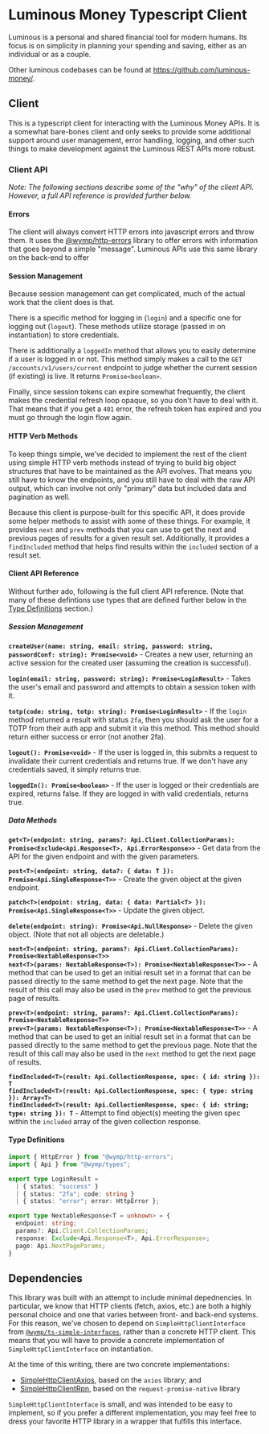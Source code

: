 Luminous Money Typescript Client
============================================================================================

Luminous is a personal and shared financial tool for modern humans. Its focus is on simplicity in
planning your spending and saving, either as an individual or as a couple.

Other luminous codebases can be found at https://github.com/luminous-money/.


## Client

This is a typescript client for interacting with the Luminous Money APIs. It is a somewhat bare-bones
client and only seeks to provide some additional support around user management, error handling,
logging, and other such things to make development against the Luminous REST APIs more robust.


### Client API

*Note: The following sections describe some of the "why" of the client API. However, a full API
reference is provided further below.*


#### Errors

The client will always convert HTTP errors into javascript errors and throw them. It uses the
[@wymp/http-errors](https://github.com/wymp/ts-http-errors) library to offer errors with information
that goes beyond a simple "message". Luminous APIs use this same library on the back-end to offer


#### Session Management

Because session management can get complicated, much of the actual work that the client does is
that.

There is a specific method for logging in (`login`) and a specific one for logging out (`logout`).
These methods utilize storage (passed in on instantiation) to store credentials.

There is additionally a `loggedIn` method that allows you to easily determine if a user is logged in
or not. This method simply makes a call to the `GET /accounts/v1/users/current` endpoint to judge
whether the current session (if existing) is live. It returns `Promise<boolean>`.

Finally, since session tokens can expire somewhat frequently, the client makes the credential refresh
loop opaque, so you don't have to deal with it. That means that if you get a `401` error, the refresh
token has expired and you must go through the login flow again.


#### HTTP Verb Methods

To keep things simple, we've decided to implement the rest of the client using simple HTTP verb
methods instead of trying to build big object structures that have to be maintained as the API
evolves. That means you still have to know the endpoints, and you still have to deal with the raw
API output, which can involve not only "primary" data but included data and pagination as well.

Because this client is purpose-built for this specific API, it does provide some helper methods to
assist with some of these things. For example, it provides `next` and `prev` methods that you can
use to get the next and previous pages of results for a given result set. Additionally, it provides
a `findIncluded` method that helps find results within the `included` section of a result set.


#### Client API Reference

Without further ado, following is the full client API reference. (Note that many of these defintions
use types that are defined further below in the [Type Definitions](#type-definitions) section.)


##### Session Management

**`createUser(name: string, email: string, password: string, passwordConf: string): Promise<void>`** -
Creates a new user, returning an active session for the created user (assuming the creation is
successful).

**`login(email: string, password: string): Promise<LoginResult>`** - Takes the user's email and
password and attempts to obtain a session token with it.

**`totp(code: string, totp: string): Promise<LoginResult>`** - If the `login` method returned a
result with status `2fa`, then you should ask the user for a TOTP from their auth app and submit it
via this method. This method should return either success or error (not another 2fa).

**`logout(): Promise<void>`** - If the user is logged in, this submits a request to invalidate their
current credentials and returns true. If we don't have any credentials saved, it simply returns true.

**`loggedIn(): Promise<boolean>`** - If the user is logged or their credentials are expired, returns
false. If they are logged in with valid credentials, returns true.


##### Data Methods

**`get<T>(endpoint: string, params?: Api.Client.CollectionParams): Promise<Exclude<Api.Response<T>, Api.ErrorResponse>>`** - Get
data from the API for the given endpoint and with the given parameters.

**`post<T>(endpoint: string, data?: { data: T }): Promise<Api.SingleResponse<T>>`** - Create the
given object at the given endpoint.

**`patch<T>(endpoint: string, data: { data: Partial<T> }): Promise<Api.SingleResponse<T>>`** - Update the
given object.

**`delete(endpoint: string): Promise<Api.NullResponse>`** - Delete the given object. (Note that not all
objects are deletable.)

**`next<T>(endpoint: string, params?: Api.Client.CollectionParams): Promise<NextableResponse<T>>`**<br>
**`next<T>(params: NextableResponse<T>): Promise<NextableResponse<T>>`** - A method that can be used
to get an initial result set in a format that can be passed directly to the same method to get the
next page. Note that the result of this call may also be used in the `prev` method to get the
previous page of results.

**`prev<T>(endpoint: string, params?: Api.Client.CollectionParams): Promise<NextableResponse<T>>`**<br>
**`prev<T>(params: NextableResponse<T>): Promise<NextableResponse<T>>`** - A method that can be used
to get an initial result set in a format that can be passed directly to the same method to get the
previous page. Note that the result of this call may also be used in the `next` method to get the
next page of results.

**`findIncluded<T>(result: Api.CollectionResponse, spec: { id: string }): T`**<br>
**`findIncluded<T>(result: Api.CollectionResponse, spec: { type: string }): Array<T>`**<br>
**`findIncluded<T>(result: Api.CollectionResponse, spec: { id: string; type: string }): T`** -
Attempt to find object(s) meeting the given spec within the `included` array of the given collection
response.


#### Type Definitions

```ts
import { HttpError } from "@wymp/http-errors";
import { Api } from "@wymp/types";

export type LoginResult = 
  | { status: "success" }
  | { status: "2fa"; code: string }
  | { status: "error"; error: HttpError };

export type NextableResponse<T = unknown> = {
  endpoint: string;
  params?: Api.Client.CollectionParams;
  response: Exclude<Api.Response<T>, Api.ErrorResponse>;
  page: Api.NextPageParams;
}
```

## Dependencies

This library was built with an attempt to include minimal depednencies. In particular, we know that
HTTP clients (fetch, axios, etc.) are both a highly personal choice and one that varies between
front- and back-end systems. For this reason, we've chosen to depend on `SimpleHttpClientInterface`
from [`@wymp/ts-simple-interfaces`](https://github.com/wymp/ts-simple-interfaces/tree/v0.5.x/packages/ts-simple-interfaces),
rather than a concrete HTTP client. This means that you will have to provide a concrete
implementation of `SimpleHttpClientInterface` on instantiation.

At the time of this writing, there are two concrete implementations:

* [SimpleHttpClientAxios](https://github.com/wymp/ts-simple-interfaces/tree/v0.5.x/packages/ts-simple-http-client-axios),
  based on the `axios` library; and
* [SimpleHttpClientRpn](https://github.com/wymp/ts-simple-interfaces/tree/v0.5.x/packages/ts-simple-http-client-rpn),
  based on the `request-promise-native` library

`SimpleHttpClientInterface` is small, and was intended to be easy to implement, so if you prefer a
different implementation, you may feel free to dress your favorite HTTP library in a wrapper that
fulfills this interface.

